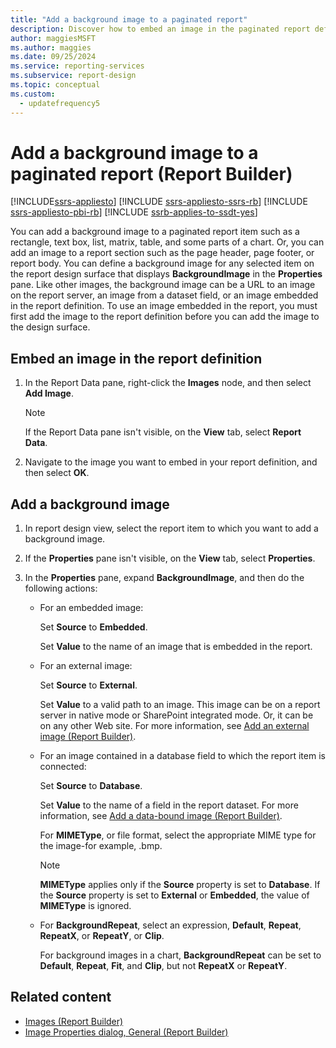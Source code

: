 ```yaml
---
title: "Add a background image to a paginated report"
description: Discover how to embed an image in the paginated report definition to add the image to various report items including text boxes, lists, and page header.
author: maggiesMSFT
ms.author: maggies
ms.date: 09/25/2024
ms.service: reporting-services
ms.subservice: report-design
ms.topic: conceptual
ms.custom:
  - updatefrequency5
---
```

# Add a background image to a paginated report (Report Builder)

[!INCLUDE[ssrs-appliesto](../../includes/ssrs-appliesto.md)] [!INCLUDE [ssrs-appliesto-ssrs-rb](../../includes/ssrs-appliesto-ssrs-rb.md)] [!INCLUDE [ssrs-appliesto-pbi-rb](../../includes/ssrs-appliesto-pbi-rb.md)] [!INCLUDE [ssrb-applies-to-ssdt-yes](../../includes/ssrb-applies-to-ssdt-yes.md)]

You can add a background image to a paginated report item such as a rectangle, text box, list, matrix, table, and some parts of a chart. Or, you can add an image to a report section such as the page header, page footer, or report body. You can define a background image for any selected item on the report design surface that displays **BackgroundImage** in the **Properties** pane. Like other images, the background image can be a URL to an image on the report server, an image from a dataset field, or an image embedded in the report definition. To use an image embedded in the report, you must first add the image to the report definition before you can add the image to the design surface.  
   
## Embed an image in the report definition  
  
1.  In the Report Data pane, right-click the **Images** node, and then select **Add Image**.  
  
    > [!NOTE]  
    >  If the Report Data pane isn't visible, on the **View** tab, select **Report Data**.  
  
1.  Navigate to the image you want to embed in your report definition, and then select **OK**.  
  
## Add a background image  
  
1.  In report design view, select the report item to which you want to add a background image.  
  
1.  If the **Properties** pane isn't visible, on the **View** tab, select **Properties**.  
  
1.  In the **Properties** pane, expand **BackgroundImage**, and then do the following actions:  
  
    -   For an embedded image:  
  
         Set **Source** to **Embedded**.  
  
         Set **Value** to the name of an image that is embedded in the report.  
  
    -   For an external image:  
  
         Set **Source** to **External**.  
  
         Set **Value** to a valid path to an image. This image can be on a report server in native mode or SharePoint integrated mode. Or, it can be on any other Web site. For more information, see [Add an external image &#40;Report Builder&#41;](../../reporting-services/report-design/add-an-external-image-report-builder-and-ssrs.md).  
  
    -   For an image contained in a database field to which the report item is connected:  
  
         Set **Source** to **Database**.  
  
         Set **Value** to the name of a field in the report dataset. For more information, see [Add a data-bound image &#40;Report Builder&#41;](../../reporting-services/report-design/add-a-data-bound-image-report-builder-and-ssrs.md).  
  
         For **MIMEType**, or file format, select the appropriate MIME type for the image-for example, .bmp.  
  
        > [!NOTE]  
        >  **MIMEType** applies only if the **Source** property is set to **Database**. If the **Source** property is set to **External** or **Embedded**, the value of **MIMEType** is ignored.  
  
    -   For **BackgroundRepeat**, select an expression, **Default**, **Repeat**, **RepeatX**, or **RepeatY**, or **Clip**.  
  
         For background images in a chart, **BackgroundRepeat** can be set to **Default**, **Repeat**, **Fit**, and **Clip**, but not **RepeatX** or **RepeatY**.  
  
## Related content

- [Images &#40;Report Builder&#41;](../../reporting-services/report-design/images-report-builder-and-ssrs.md)
- [Image Properties dialog, General &#40;Report Builder&#41;](./images-report-builder-and-ssrs.md)
